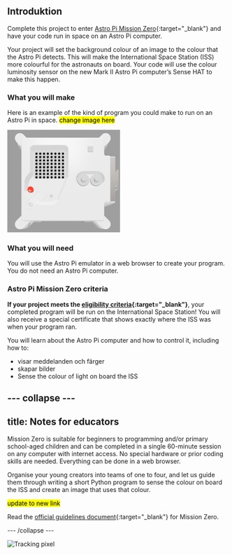 ## Introduktion

Complete this project to enter [Astro Pi Mission Zero](https://astro-pi.org/mission-zero){:target="_blank"} and have your code run in space on an Astro Pi computer.

Your project will set the background colour of an image to the colour that the Astro Pi detects. This will make the International Space Station (ISS) more colourful for the astronauts on board. Your code will use the colour luminosity sensor on the new Mark II Astro Pi computer’s Sense HAT to make this happen.

### What you will make

Here is an example of the kind of program you could make to run on an Astro Pi in space. <mark>change image here</mark>

![The Trinket Sense HAT emulator running a sample program which scrolls the humidity value across the LED matrix and then displays a picture of a fish.](images/M0_4.gif)

### What you will need

You will use the Astro Pi emulator in a web browser to create your program. You do not need an Astro Pi computer.

### Astro Pi Mission Zero criteria

**If your project meets the [eligibility criteria](https://astro-pi.org/mission-zero/eligibility){:target="_blank"}**, your completed program will be run on the International Space Station! You will also receive a special certificate that shows exactly where the ISS was when your program ran.

You will learn about the Astro Pi computer and how to control it, including how to:
+ visar meddelanden och färger
+ skapar bilder
+ Sense the colour of light on board the ISS

--- collapse ---
---
title: Notes for educators
---

Mission Zero is suitable for beginners to programming and/or primary school-aged children and can be completed in a single 60-minute session on any computer with internet access. No special hardware or prior coding skills are needed. Everything can be done in a web browser.

Organise your young creators into teams of one to four, and let us guide them through writing a short Python program to sense the colour on board the ISS and create an image that uses that colour.

<mark> update to new link </mark>

Read the [official guidelines document](https://astro-pi.org/media/mission-zero-guidelines/Astro_Pi_Mission_Zero_Guidelines_2021_22-en.pdf){:target="_blank"} for Mission Zero.

--- /collapse ---

![Tracking pixel](https://code.org/api/hour/begin_raspberrypi_astropi.png)
